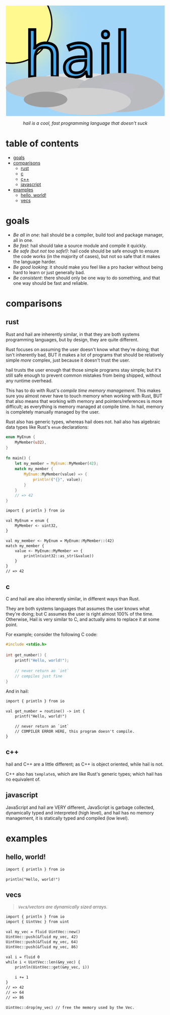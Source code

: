 <p align="center"><img src="logo.svg" align="center"/></p>
<p align="center"><i>hail is a cool, fast programming language that doesn't suck</i></p>

# table of contents
- [goals](#goals)
- [comparisons](#comparisons)
    - [rust](#rust)
    - [c](#c)
    - [c++](#c-1)
    - [javascript](#javascript)
- [examples](#examples)
    - [hello, world!](#hello-world)
    - [vecs](#vecs)

# goals
- *Be all in one*: hail should be a compiler, build tool and package manager, all in one.
- *Be fast*: hail should take a source module and compile it quickly.
- *Be safe (but not too safe!)*: hail code should be safe enough to ensure the code works (in the majority of cases), but not so safe that it makes the language harder.
- *Be good looking*: it should make you feel like a pro hacker without being hard to learn or just generally bad.
- *Be consistent*: there should only be one way to do something, and that one way should be fast and reliable.

# comparisons

## rust
Rust and hail are inherently similar, in that they are both systems programming languages, but by design, they are quite different.

Rust focuses on assuming the user doesn't know what they're doing; that isn't inherently bad, BUT it makes a lot of programs that should be relatively simple *more* complex, just because it doesn't trust the user.

hail trusts the user enough that those simple programs stay simple; but it's still safe enough to prevent common mistakes from being shipped, without any runtime overhead.

This has to do with Rust's *compile time memory management*.  This makes sure you almost never have to touch memory when working with Rust, BUT that also means that working with memory and pointers/references is more difficult; as everything is memory managed at compile time.  In hail, memory is completely manually managed by the user.

Rust also has generic types, whereas hail does not.  hail also has algebraic data types like Rust's `enum` declarations:

```rust
enum MyEnum {
    MyMember(u32),
}

fn main() {
    let my_member = MyEnum::MyMember(42);
    match my_member {
        MyEnum::MyMember(value) => {
            println!("{}", value);
        }
    }
    // => 42
}
```

```hail
import { println } from io

val MyEnum = enum {
    MyMember <- uint32,
}

val my_member <- MyEnum = MyEnum::MyMember::(42)
match my_member {
    value <- MyEnum::MyMember => {
        println(uint32::as_str(&value))
    }
}
// => 42
```

## c
C and hail are also inherently similar, in different ways than Rust.

They are both systems languages that assumes the user knows what they're doing; but C assumes the user is right almost 100% of the time.  Otherwise, Hail is very similar to C, and actually aims to replace it at some point.

For example; consider the following C code:

```c
#include <stdio.h>

int get_number() {
    printf("Hello, world!");

    // never return an `int`
    // compiles just fine
}
```

And in hail:

```hail
import { println } from io

val get_number = routine() -> int {
    printf("Hello, world!")

    // never return an `int`
    // COMPILER ERROR HERE, this program doesn't compile.
}
```

## c++
hail and C++ are a little different; as C++ is object oriented, while hail is not.

C++ also has `template`s, which are like Rust's generic types; which hail has no equivalent of.

## javascript
JavaScript and hail are VERY different, JavaScript is garbage collected, dynamically typed and interpreted (high level), and hail has no memory management, it is statically typed and compiled (low level).

# examples

## hello, world!
```hail
import { println } from io

println("Hello, world!")
```

## vecs
> *`Vec`s/vectors are dynamically sized arrays.*

```hail
import { println } from io
import { UintVec } from uint

val my_vec = fluid UintVec::new()
UintVec::push(&fluid my_vec, 42)
UintVec::push(&fluid my_vec, 64)
UintVec::push(&fluid my_vec, 86)

val i = fluid 0
while i < UintVec::len(&my_vec) {
    println(UintVec::get(&my_vec, i))

    i += 1
}
// => 42
// => 64
// => 86

UintVec::drop(my_vec) // free the memory used by the Vec.
```